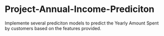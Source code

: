 # Project-Annual-Income-Prediciton
Implemente several prediciton models to predict the Yearly Amount Spent by customers based on the features provided.
